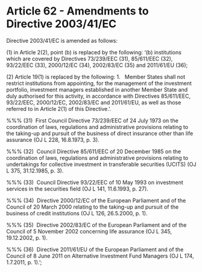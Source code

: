 # Article 62 - Amendments to Directive 2003/41/EC


Directive 2003/41/EC is amended as follows:

(1) in Article 2(2), point (b) is replaced by the following: ‘(b) institutions which are covered by Directives 73/239/EEC (31), 85/611/EEC (32), 93/22/EEC (33), 2000/12/EC (34), 2002/83/EC (35) and 2011/61/EU (36);

(2) Article 19(1) is replaced by the following: 1.   Member States shall not restrict institutions from appointing, for the management of the investment portfolio, investment managers established in another Member State and duly authorised for this activity, in accordance with Directives 85/611/EEC, 93/22/EEC, 2000/12/EC, 2002/83/EC and 2011/61/EU, as well as those referred to in Article 2(1) of this Directive.’.

%%% (31)  First Council Directive 73/239/EEC of 24 July 1973 on the coordination of laws, regulations and administrative provisions relating to the taking-up and pursuit of the business of direct insurance other than life assurance (OJ L 228, 16.8.1973, p. 3).

%%% (32)  Council Directive 85/611/EEC of 20 December 1985 on the coordination of laws, regulations and administrative provisions relating to undertakings for collective investment in transferable securities (UCITS) (OJ L 375, 31.12.1985, p. 3).

%%% (33)  Council Directive 93/22/EEC of 10 May 1993 on investment services in the securities field (OJ L 141, 11.6.1993, p. 27).

%%% (34)  Directive 2000/12/EC of the European Parliament and of the Council of 20 March 2000 relating to the taking-up and pursuit of the business of credit institutions (OJ L 126, 26.5.2000, p. 1).

%%% (35)  Directive 2002/83/EC of the European Parliament and of the Council of 5 November 2002 concerning life assurance (OJ L 345, 19.12.2002, p. 1).

%%% (36)  Directive 2011/61/EU of the European Parliament and of the Council of 8 June 2011 on Alternative Investment Fund Managers (OJ L 174, 1.7.2011, p. 1).’;
